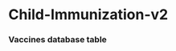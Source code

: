 # Child-Immunization-v2
### Vaccines database table
<!-- CREATE TABLE vaccines (
    id INT AUTO_INCREMENT PRIMARY KEY,
    name VARCHAR(255) NOT NULL,
    quantity INT NOT NULL,
    description TEXT,
    created_at TIMESTAMP DEFAULT CURRENT_TIMESTAMP,
    updated_at TIMESTAMP DEFAULT CURRENT_TIMESTAMP ON UPDATE CURRENT_TIMESTAMP
); -->

<!-- CREATE TABLE users (
    id INT AUTO_INCREMENT PRIMARY KEY,
    username VARCHAR(255) NOT NULL,
    email VARCHAR(255) NOT NULL UNIQUE,
    role ENUM('Admin', 'Doctor', 'Nurse') NOT NULL,
    password VARCHAR(255) NOT NULL,
    created_at TIMESTAMP DEFAULT CURRENT_TIMESTAMP
); -->

